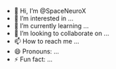 - 👋 Hi, I’m @SpaceNeuroX
- 👀 I’m interested in ...
- 🌱 I’m currently learning ...
- 💞️ I’m looking to collaborate on ...
- 📫 How to reach me ...
- 😄 Pronouns: ...
- ⚡ Fun fact: ...

<!---
SpaceNeuroX/SpaceNeuroX is a ✨ special ✨ repository because its `README.md` (this file) appears on your GitHub profile.
You can click the Preview link to take a look at your changes.
--->
